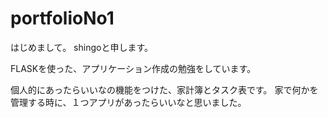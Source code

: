 # portfolioNo1
はじめまして。
shingoと申します。

FLASKを使った、アプリケーション作成の勉強をしています。

個人的にあったらいいなの機能をつけた、家計簿とタスク表です。
家で何かを管理する時に、１つアプリがあったらいいなと思いました。
